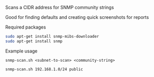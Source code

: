 Scans a CIDR address for SNMP community strings

Good for finding defaults and creating quick screenshots for reports

Required packages
```bash
sudo apt-get install snmp-mibs-downloader 
sudo apt-get install snmp
```

Example usage
```
snmp-scan.sh <subnet-to-scan> <community-string>
```
```bash
snmp-scan.sh 192.168.1.0/24 public
```
